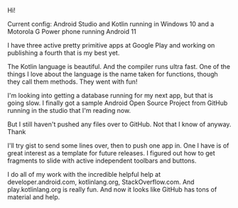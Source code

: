 Hi!

Current config: Android Studio and Kotlin running in Windows 10 and a Motorola G Power phone running Android 11

I have three active pretty primitive apps at Google Play and working on publishing a fourth that is my best yet.

The Kotlin language is beautiful. And the compiler runs ultra fast. One of the things I love about the language is the name taken for functions, though they call them methods. They went with fun! 

I'm looking into getting a database running for my next app, but that is going slow. I finally got a sample Android Open Source Project from GitHub running in the studio that I'm reading now. 

But I still haven't pushed any files over to GitHub. Not that I know of anyway. Thank 

I'll try gist to send some lines over, then to push one app in. One I have is of great interest as a template for future releases. I figured out how to get fragments to slide with active independent toolbars and buttons. 

I do all of my work with the incredible helpful help at developer.android.com, kotlinlang.org, StackOverflow.com. And play.kotlinlang.org is really fun. And now it looks like GitHub has tons of material and help. 





<!--
**IntelDot/IntelDot** is a ✨ _special_ ✨ repository because its `README.md` (this file) appears on your GitHub profile.

Here are some ideas to get you started:

- 🔭 I’m currently working on ...
- 🌱 I’m currently learning ...
- 👯 I’m looking to collaborate on ...
- 🤔 I’m looking for help with ...
- 💬 Ask me about ...
- 📫 How to reach me: ...
- 😄 Pronouns: ...
- ⚡ Fun fact: ...
-->

